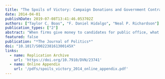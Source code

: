 ```yaml
---
title: "The Spoils of Victory: Campaign Donations and Government Contracts in Brazil"
date: 2014-04-01
publishDate: 2019-07-08T13:41:46.053702Z
authors: ["Taylor C. Boas", "F. Daniel Hidalgo", "Neal P. Richardson"]
publication_types: ["2"]
abstract: "When firms give money to candidates for public office, what return can they expect on their investment? Prior studies have been inconclusive, due to both methodological challenges and unique features of the U.S. political context on which they have focused. Using data from Brazil, we employ a regression discontinuity (RD) design to identify the effect of an electoral victory on government contracts for a candidate’s corporate donors. Firms specializing in public-works projects can expect a substantial boost in contracts—at least 14 times the value of their contributions—when they donate to a federal-deputy candidate from the ruling Workers’ Party (PT) and that candidate wins office. We find no effects among allied parties, indicating that the PT prioritizes this form of state spending for party strengthening rather than coalition management."
featured: false
publication: "*The Journal of Politics*"
doi: "10.1017/S002238161300145X"
links: 
  - name: Replication Archive 
    url: 'https://doi.org/10.7910/DVN/23741'
  - name: Online Appendix
    url: '/pdfs/spoils_victory_2014_online_appendix.pdf'
---
```


